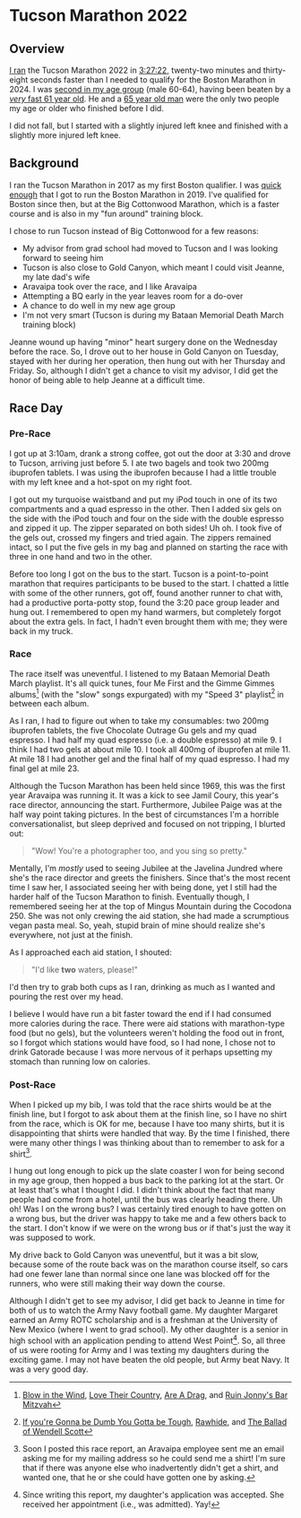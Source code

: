 # Tucson Marathon 2022

## Overview

[I ran](https://www.strava.com/activities/8232711669) the Tucson
Marathon 2022 in
[3:27:22](https://www.athlinks.com/event/13551/results/Event/1037732/Course/2312155/Bib/524),
twenty-two minutes and thirty-eight seconds faster than I needed to
qualify for the Boston Marathon in 2024.  I was [second in my age
group](https://www.athlinks.com/event/13551/results/Event/1037732/Course/2312155/Division/2054590/Results)
(male 60-64), having been beaten by a [_very_ fast 61 year old](https://www.athlinks.com/event/13551/results/Event/1037732/Course/2312155/Bib/486). He and
a [65 year old man](https://www.athlinks.com/event/13551/results/Event/1037732/Course/2312155/Bib/186) were the only two people my age or older who finished
before I did.

I did not fall, but I started with a slightly injured left knee and
finished with a slightly more injured left knee.

## Background

I ran the Tucson Marathon in 2017 as my first Boston qualifier.  I was
[quick
enough](https://www.athlinks.com/event/13551/results/Event/603382/Course/913511/Bib/367)
that I got to run the Boston Marathon in 2019.  I've qualified
for Boston since then, but at the Big Cottonwood Marathon, which is a
faster course and is also in my "fun around" training block.

I chose to run Tucson instead of Big Cottonwood for a few reasons:

- My
advisor from grad school had moved to Tucson and I was looking forward
to seeing him
- Tucson is also close to Gold Canyon, which meant I could
visit Jeanne, my late dad's wife
- Aravaipa took over the race, and I like Aravaipa
- Attempting a BQ early in the year leaves room for a do-over
- A chance to do well in my new age group
- I'm not very smart (Tucson is during my Bataan Memorial Death March training block)

Jeanne wound up having "minor" heart surgery done on the Wednesday before
the race. So, I drove out to her house in Gold Canyon on Tuesday, stayed
with her during her operation, then hung out with her Thursday and Friday.
So, although I didn't get a chance to visit my advisor, I did get the honor
of being able to help Jeanne at a difficult time.

## Race Day

### Pre-Race

I got up at 3:10am, drank a strong coffee, got out the door at 3:30
and drove to Tucson, arriving just before 5.  I ate two bagels and
took two 200mg ibuprofen tablets.  I was using the ibuprofen because I
had a little trouble with my left knee and a hot-spot on my right
foot.

I got out my turquoise waistband and put
my iPod touch in one of its two compartments and a quad espresso in the
other.  Then I added six gels on the side with the iPod touch and four
on the side with the double espresso and zipped it up. The
zipper separated on both sides! Uh oh.  I took five of the gels out,
crossed my fingers and tried again.  The zippers remained intact, so
I put the five gels in my bag and planned on starting the race with
three in one hand and two in the other.

Before too long I got on the bus to the start. Tucson is a
point-to-point marathon that requires participants to be bused to the
start.  I chatted a little with some of the other runners, got off,
found another runner to chat with, had a productive porta-potty stop,
found the 3:20 pace group leader and hung out.  I remembered to open
my hand warmers, but completely forgot about the extra gels.  In fact,
I hadn't even brought them with me; they were back in my truck.

### Race

The race itself was uneventful.  I listened to my Bataan Memorial
Death March playlist.  It's all quick tunes, four Me First and the
Gimme Gimmes albums[^1] (with the "slow" songs expurgated) with my "Speed
3" playlist[^2] in between each album.

As I ran, I had to figure out when to take my consumables: two 200mg
ibuprofen tablets, the five Chocolate Outrage Gu gels and my quad
espresso.  I had half my quad espresso (i.e. a double espresso) at
mile 9.  I think I had two gels at about mile 10.  I took all 400mg
of ibuprofen at mile 11.  At mile 18 I had another gel and the final
half of my quad espresso.  I had my final gel at mile 23.

Although the Tucson Marathon has been held since 1969, this was the
first year Aravaipa was running it.  It was a kick to see Jamil Coury,
this year's race director,
announcing the start. Furthermore, Jubilee Paige was at the half way
point taking pictures.  In the best of circumstances I'm a horrible
conversationalist, but sleep deprived and focused on not tripping, I
blurted out:
> "Wow! You're a photographer too, and you sing so pretty."

Mentally, I'm _mostly_ used to seeing Jubilee at the Javelina Jundred
where she's the race director and greets the finishers.  Since that's
the most recent time I saw her, I associated seeing her with being
done, yet I still had the harder half of the Tucson Marathon to
finish.  Eventually though, I remembered seeing her at the top of
Mingus Mountain during the Cocodona 250. She was not only crewing the
aid station, she had made a scrumptious vegan pasta meal.  So, yeah,
stupid brain of mine should realize she's everywhere, not just at the
finish.

As I approached each aid station, I shouted:

> "I'd like **two** waters, please!"

I'd then try to grab both cups as I ran, drinking as much as I wanted
and pouring the rest over my head.

I believe I would have run a bit faster toward the end if I had
consumed more calories during the race.  There were aid stations with
marathon-type food (but no gels), but the volunteers weren't holding
the food out in front, so I forgot which stations would have
food, so I had none, I chose not to drink Gatorade because I was more
nervous of it perhaps upsetting my stomach than running low on
calories.

### Post-Race

When I picked up my bib, I was told that the race shirts would be at
the finish line, but I forgot to ask about them at the finish line, so
I have no shirt from the race, which is OK for me, because I have too
many shirts, but it is disappointing that shirts were handled that
way.  By the time I finished, there were many other things I was
thinking about than to remember to ask for a shirt[^3].

I hung out long enough to pick up the slate coaster I won for being
second in my age group, then hopped a bus back to the parking lot at
the start.  Or at least that's what I thought I did.  I didn't think
about the fact that many people had come from a hotel, until the bus
was clearly heading there.  Uh oh! Was I on the wrong bus?  I was
certainly tired enough to have gotten on a wrong bus, but the driver
was happy to take me and a few others back to the start.  I don't know
if we were on the wrong bus or if that's just the way it was supposed
to work.

My drive back to Gold Canyon was uneventful, but it was a bit slow,
because some of the route back was on the marathon course itself, so
cars had one fewer lane than normal since one lane was blocked off
for the runners, who were still making their way down the course.

Although I didn't get to see my advisor, I did get back to Jeanne in
time for both of us to watch the Army Navy football game.  My daughter
Margaret earned an Army ROTC scholarship and is a freshman at the
University of New Mexico (where I went to grad school).  My other
daughter is a senior in high school with an application pending to
attend West Point[^4].  So, all three of us were rooting for Army and
I was texting my daughters during the exciting game.  I may not have
beaten the old people, but Army beat Navy. It was a very good day.

[^1]: [Blow in the
    Wind](https://www.youtube.com/watch?v=oDQz4FzFrS4&list=PL2DTtIwdCob1r2eviyFoem4CKFgrSMOnh),
    [Love Their
    Country](https://www.youtube.com/watch?v=wWZtPKTpOEo&list=PLp5Ue8WePEmv95WkWWXBLVDlQQhvTb0PX),
    [Are A
    Drag](https://www.youtube.com/watch?v=yUvxpYf0crw&list=OLAK5uy_ms0t0gvpnS9Nkzh9Gg68q1GdmrIFKx7DA), and 
    [Ruin Jonny's Bar Mitzvah](https://www.youtube.com/watch?v=564YWy-BYN8&list=OLAK5uy_loe_I2N5dCNioTZ7dSNa_6q8zTxsXvRCM)


[^2]: [If you're Gonna be Dumb You Gotta be Tough](https://www.youtube.com/watch?v=bXeDRbJP_QE), [Rawhide](https://www.youtube.com/watch?v=qKEzV3ZVKfY), and [The Ballad of Wendell Scott](https://www.youtube.com/watch?v=y2vXth5xwHA)[^5]


[^3]: Soon I posted this race report, an Aravaipa employee sent me
an email asking me for my mailing address so he could send me a shirt! I'm
sure that if there was anyone else who inadvertently didn't get a shirt, and
wanted one, that he or she could have gotten one by asking.

[^4]: Since writing this report, my daughter's application was accepted. She
received her appointment (i.e., was admitted). Yay!

[^5]: [Wendell Scott's biography](https://www.goodreads.com/book/show/58611896-hard-driving)

